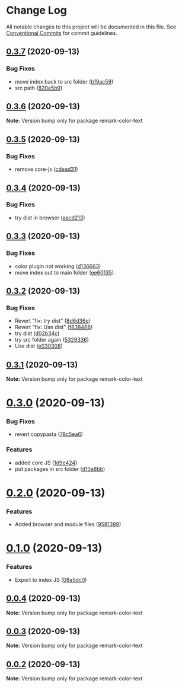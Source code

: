 # Change Log

All notable changes to this project will be documented in this file.
See [Conventional Commits](https://conventionalcommits.org) for commit guidelines.

## [0.3.7](https://github.com/johnnyhuy/ggsmark/compare/remark-color-text@0.3.6...remark-color-text@0.3.7) (2020-09-13)


### Bug Fixes

* move index back to src folder ([b19ac59](https://github.com/johnnyhuy/ggsmark/commit/b19ac590f62a670e122a4af6b42161a8d168ad6d))
* src path ([820e5b9](https://github.com/johnnyhuy/ggsmark/commit/820e5b9c108a03f2d9d72e6dbd4989c81a601bd6))





## [0.3.6](https://github.com/johnnyhuy/ggsmark/compare/remark-color-text@0.3.5...remark-color-text@0.3.6) (2020-09-13)

**Note:** Version bump only for package remark-color-text





## [0.3.5](https://github.com/johnnyhuy/ggsmark/compare/remark-color-text@0.3.4...remark-color-text@0.3.5) (2020-09-13)


### Bug Fixes

* remove core-js ([cdead31](https://github.com/johnnyhuy/ggsmark/commit/cdead31ce85d614ba4b9f147e11cb5472af6c362))





## [0.3.4](https://github.com/johnnyhuy/ggsmark/compare/remark-color-text@0.3.3...remark-color-text@0.3.4) (2020-09-13)


### Bug Fixes

* try dist in browser ([aacd213](https://github.com/johnnyhuy/ggsmark/commit/aacd21371db48e1d094a4d64127af0703a919f4e))





## [0.3.3](https://github.com/johnnyhuy/ggsmark/compare/remark-color-text@0.3.2...remark-color-text@0.3.3) (2020-09-13)


### Bug Fixes

* color plugin not working ([d136663](https://github.com/johnnyhuy/ggsmark/commit/d13666376825c1077a722fc188ab73cb799ad1af))
* move index out to main folder ([ee60135](https://github.com/johnnyhuy/ggsmark/commit/ee60135b993d26a7c139046ea5f9c36f1e5f8b9c))





## [0.3.2](https://github.com/johnnyhuy/ggsmark/compare/remark-color-text@0.3.1...remark-color-text@0.3.2) (2020-09-13)


### Bug Fixes

* Revert "fix: try dist" ([8d6d36e](https://github.com/johnnyhuy/ggsmark/commit/8d6d36e60408532a9218b5db0597540b8bf33bdb))
* Revert "fix: Use dist" ([f838486](https://github.com/johnnyhuy/ggsmark/commit/f8384861d7b043439a67dc903a9780dfafa8267e))
* try dist ([d02b34c](https://github.com/johnnyhuy/ggsmark/commit/d02b34c43b9d02ae0ee156113426954e1d0b5bc3))
* try src folder again ([5329336](https://github.com/johnnyhuy/ggsmark/commit/5329336cbb7456bc9fd844fcc43bbaa6c1fcc169))
* Use dist ([e030308](https://github.com/johnnyhuy/ggsmark/commit/e03030845ada2600a25b0bd894844eedb4fc1358))





## [0.3.1](https://github.com/johnnyhuy/ggsmark/compare/remark-color-text@0.3.0...remark-color-text@0.3.1) (2020-09-13)

**Note:** Version bump only for package remark-color-text





# [0.3.0](https://github.com/johnnyhuy/ggsmark/compare/remark-color-text@0.2.0...remark-color-text@0.3.0) (2020-09-13)


### Bug Fixes

* revert copypasta ([78c5ea6](https://github.com/johnnyhuy/ggsmark/commit/78c5ea6d7a5638c7f5a7dd487f3693cf8db6dea0))


### Features

* added core JS ([1d9e424](https://github.com/johnnyhuy/ggsmark/commit/1d9e424426cdf2ddae38c817e3d3f23d436cfca4))
* put packages in src folder ([d10a8bb](https://github.com/johnnyhuy/ggsmark/commit/d10a8bb233cf6140a0d0f37b2f8ae2670eeefe2a))





# [0.2.0](https://github.com/johnnyhuy/ggsmark/compare/remark-color-text@0.1.0...remark-color-text@0.2.0) (2020-09-13)


### Features

* Added browser and module files ([9581389](https://github.com/johnnyhuy/ggsmark/commit/958138995ac17ed1eb3a9b13d2abb8b2e42521d5))





# [0.1.0](https://github.com/johnnyhuy/ggsmark/compare/remark-color-text@0.0.4...remark-color-text@0.1.0) (2020-09-13)


### Features

* Export to index JS ([08a5dc0](https://github.com/johnnyhuy/ggsmark/commit/08a5dc0e5f4278bf7fbccf23eb99647c5a82dbc3))





## [0.0.4](https://github.com/johnnyhuy/ggsmark/compare/remark-color-text@0.0.3...remark-color-text@0.0.4) (2020-09-13)

**Note:** Version bump only for package remark-color-text





## [0.0.3](https://github.com/johnnyhuy/ggsmark/compare/remark-color-text@0.0.2...remark-color-text@0.0.3) (2020-09-13)

**Note:** Version bump only for package remark-color-text





## [0.0.2](https://github.com/johnnyhuy/ggsmark/compare/remark-color-text@0.0.1...remark-color-text@0.0.2) (2020-09-13)

**Note:** Version bump only for package remark-color-text
